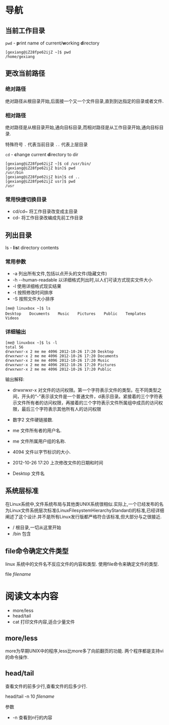 # 导航

## 当前工作目录

  `pwd` - **p**rint name of current/**w**orking **d**irectory


    [gexiang@iZ28fpe62ijZ ~]$ pwd
    /home/gexiang

## 更改当前路径

  ### 绝对路径

  绝对路径从根目录开始,后面接一个又一个文件目录,直到到达指定的目录或者文件.

  ### 相对路径
  绝对路径是从根目录开始,通向目标目录,而相对路径是从工作目录开始,通向目标目录.

  特殊符号 `.` 代表当前目录
  `..` 代表上层目录

  `cd` - **c**hange current **d**irectory to dir 

  ```
[gexiang@iZ28fpe62ijZ ~]$ cd /usr/bin/
[gexiang@iZ28fpe62ijZ bin]$ pwd
/usr/bin
[gexiang@iZ28fpe62ijZ bin]$ cd ..
[gexiang@iZ28fpe62ijZ usr]$ pwd
/usr
```


### 常用快捷切换目录

  * cd/cd~ 将工作目录改变成主目录
  * cd- 将工作目录改编成先前工作目录


## 列出目录

ls - **l**i**s**t directory contents

### 常用参数
* -a 列出所有文件,包括以点开头的文件(隐藏文件)
* -h --human-readable 以详细格式列出时,以人们可读方式现实文件大小
* -l 使用详细格式现实结果
* -t 按照修改时间排序
* -S 按照文件大小排序

```
[me@ linuxbox ~]$ ls 
Desktop 　 Documents 　 Music 　 Pictures 　 Public 　 Templates 　 Videos
```

### 详细输出
```
[me@ linuxbox ~]$ ls -l 
total 56 
drwxrwxr-x 2 me me 4096 2012-10-26 17:20 Desktop 
drwxrwxr-x 2 me me 4096 2012-10-26 17:20 Documents 
drwxrwxr-x 2 me me 4096 2012-10-26 17:20 Music 
drwxrwxr-x 2 me me 4096 2012-10-26 17:20 Pictures 
drwxrwxr-x 2 me me 4096 2012-10-26 17:20 Public
```

输出解释:

  * drwxrwxr-x 对文件的访问权限。第一个字符表示文件的类型。在不同类型之间，开头的“-”表示该文件是一个普通文件，d表示目录。紧接着的三个字符表示文件所有者的访问权限，再接着的三个字符表示文件所属组中成员的访问权限，最后三个字符表示其他所有人的访问权限 

  * 数字2 文件硬链接数.
  * me 文件所有者的用户名.
  * me 文件所属用户组的名称.
  * 4094 文件以字节标识的大小.
  * 2012-10-26 17:20 上次修改文件的日期和时间
  * Desktop 文件名

##  系统层标准
在Linux系统中,文件系统布局与其他类UNIX系统很相似.实际上,一个已经发布的名为Linux文件系统层次标准(LinuxFilesystemHierarchyStandard)的标准,已经详细阐述了这个设计.并不是所有Linux发行版都严格符合该标准,但大部分与之很接近.

* / 根目录,一切从这里开始
* /bin 包含
## file命令确定文件类型

  linux 系统中的文件名不反应文件的内容和类型. 使用file命令来确定文件的类型.

  file *filename*




  # 阅读文本内容

  * more/less 
  * head/tail
  * cat 打印文件内容,适合少量文件


## more/less

more为早期UNIX中的程序,less比more多了向前翻页的功能. 两个程序都是支持vi的命令操作.

## head/tail
查看文件的前多少行,查看文件的后多少行.

head/tail -n 10 *filename* 

参数
  * -n 查看到n行的内容